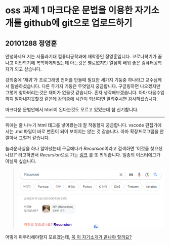 # oss 과제 1 마크다운 문법을 이용한 자기소개를 github에 git으로 업로드하기

## 20101288 정영훈

안녕하세요 저는 서울과기대 컴퓨터공학과에 재학중인 정영훈입니다.
코로나학기가 끝나고 이번학기에 복학하게되었는데 아는것은 별로없지만 열심히 배워 좋은 컴퓨터공학자가 되고 싶습니다.

강의중에 '재귀'가 프로그래밍 언어를 만들때 필요한 세가지 기둥중 하나라고 교수님께서 말씀하셨습니다.
다른 두가지 기둥은 무엇일지 궁금합니다. 구글링하면 나오겠지만 그렇게 찾아버리는것은 재미가 없을것 같습니다. 혼자 생각해보겠습니다.
아마 다음수업까지 알아내지못할것 같은데 강의중에 시간이 되신다면 알려주시면 감사하겠습니다.

마크다운 문법안에서 html이 된다는것도 모르고 있었는데 참 신기합니다.

<hr/>
위에는 줄 나누기 html 태그를 넣어봤는데 잘 작동할지 궁금합니다. vscode 편집기에서는 .md 파일이 바로 변환이 되어 보이지는 않는 것 같습니다. 아마 확장프로그램을 안깔아서 그럴거 같습니다.

놀라운사실을 하나 알아냈는데 구글에다가 *Recursion*이라고 검색하면 '이것을 찾으셨나요?' 라고하면서 *Recursion*으로 가는 [링크][구글Recursion] 를 또 띄워줍니다. 일종의 이스터에그가 아닐까 싶습니다.

> ![Recursion](Recursion.png)

어떻게 마무리해야할지 모르겠는데, [꼭 이 자기소개가 끝나야 할까요?][Recursion]

[구글Recursion]: https://www.google.com/search?q=recursion&oq=recur&sourceid=chrome&ie=UTF-8
[Recursion]: https://github.com/younghun1124/oss 'Recursion'
